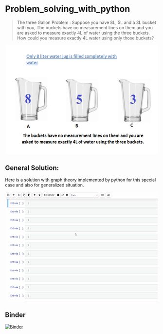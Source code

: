 # Problem_solving_with_python
> The three Gallon Problem : Suppose you have 8L, 5L and a 3L bucket with you, The buckets have no measurement lines on them and you are asked to measure exactly 4L of water using the three buckets. How could you measure exactly 4L water using only those buckets?

<center>
<img src="img/3GP.png" width=500 height=360 /></center>


## General Solution:
Here is a solution with graph theory implemented by python for this special case and also for generalized situation.
<center><img src="img/AnimationG.gif" width=500 height=360 /></center>

## Binder 
[![Binder](https://mybinder.org/badge_logo.svg)](https://mybinder.org/v2/gh/nevermind78/Problem_solving_with_python/master?labpath=index.ipynb)
